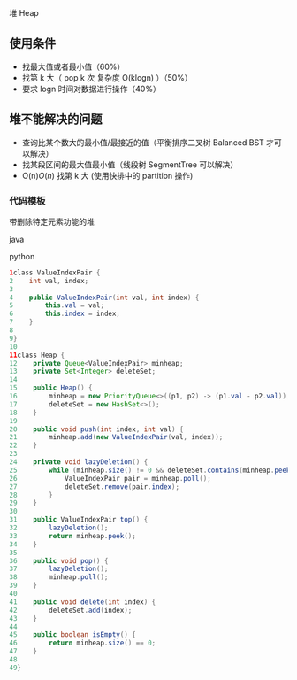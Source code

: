 堆 Heap

## 使用条件

- 找最大值或者最小值（60%）
- 找第 k 大（ pop k 次 复杂度 O(klogn) ）（50%）
- 要求 logn 时间对数据进行操作（40%）

## 堆不能解决的问题

- 查询比某个数大的最小值/最接近的值（平衡排序二叉树 Balanced BST 才可以解决）
- 找某段区间的最大值最小值（线段树 SegmentTree 可以解决）
- O(n)*O*(*n*) 找第 k 大 (使用快排中的 partition 操作)

### 代码模板

带删除特定元素功能的堆

java

python

```java
1class ValueIndexPair {
2    int val, index;
3
4    public ValueIndexPair(int val, int index) {
5        this.val = val;
6        this.index = index;
7    }
8
9}
10
11class Heap {
12    private Queue<ValueIndexPair> minheap;
13    private Set<Integer> deleteSet;
14
15    public Heap() {
16        minheap = new PriorityQueue<>((p1, p2) -> (p1.val - p2.val));
17        deleteSet = new HashSet<>();
18    }
19
20    public void push(int index, int val) {
21        minheap.add(new ValueIndexPair(val, index));
22    }
23
24    private void lazyDeletion() {
25        while (minheap.size() != 0 && deleteSet.contains(minheap.peek().index)) {
26            ValueIndexPair pair = minheap.poll();
27            deleteSet.remove(pair.index);
28        }
29    }
30
31    public ValueIndexPair top() {
32        lazyDeletion();
33        return minheap.peek();
34    }
35
36    public void pop() {
37        lazyDeletion();
38        minheap.poll();
39    }
40
41    public void delete(int index) {
42        deleteSet.add(index);
43    }
44
45    public boolean isEmpty() {
46        return minheap.size() == 0;
47    }
48
49}
```